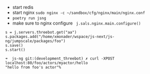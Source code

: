 - start redis
- start nginx `sudo nginx -c ~/sandbox/cfg/nginx/main/nginx.conf`
- `poetry run jsng`
- make sure to nginx configure ` j.sals.nginx.main.configure()`


```
s = j.servers.threebot.get("aa") 
s.packages.add("/home/xmonader/wspace/js-next/js-ng/jumpscale/packages/foo")  
s.save()
s.start()

```


```
➜  js-ng git:(development_threebot) ✗ curl -XPOST localhost:80/foo/actors/myactor/hello
"hello from foo's actor"%       

```
